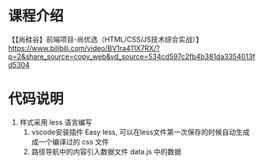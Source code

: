 # 课程介绍
【【尚硅谷】前端项目-尚优选（HTML/CSS/JS技术综合实战）】 https://www.bilibili.com/video/BV1ra411X7RX/?p=2&share_source=copy_web&vd_source=534cd597c2fb4b381da3354013fd5304

# 代码说明
1. 样式采用 less 语言编写
   1. vscode安装插件 Easy less, 可以在less文件第一次保存的时候自动生成成一个编译过的 css 文件
   2. 路径导航中的内容引入数据文件 data.js 中的数据